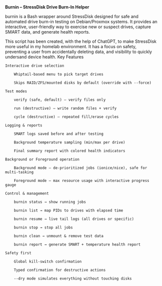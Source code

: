 **Burnin – StressDisk Drive Burn-In Helper**

burnin is a Bash wrapper around StressDisk designed for safe and automated drive burn-in testing on Debian/Proxmox systems. It provides an interactive, user-friendly way to exercise new or suspect drives, capture SMART data, and generate health reports.

This script has been created, with the help of ChatGPT, to make StressDisk more useful in my homelab environment. It has a focus on safety, preventing a user from accidentally deleting data, and visibility to quickly undersand device health. 
Key Features

    Interactive drive selection

        Whiptail-based menu to pick target drives

        Skips RAID/ZFS/mounted disks by default (override with --force)

    Test modes

        verify (safe, default) – verify files only

        run (destructive) – write random files + verify

        cycle (destructive) – repeated fill/erase cycles

    Logging & reports

        SMART logs saved before and after testing

        Background temperature sampling (min/max per drive)

        Final summary report with colored health indicators

    Background or Foreground operation

        Background mode – de-prioritized jobs (ionice/nice), safe for multi-tasking

        Foreground mode – max resource usage with interactive progress gauge

    Control & management

        burnin status → show running jobs

        burnin list → map PIDs to drives with elapsed time

        burnin resume → live tail logs (all drives or specific)

        burnin stop → stop all jobs

        burnin clean → unmount & remove test data

        burnin report → generate SMART + temperature health report

    Safety first

        Global kill-switch confirmation

        Typed confirmation for destructive actions

        --dry mode simulates everything without touching disks
